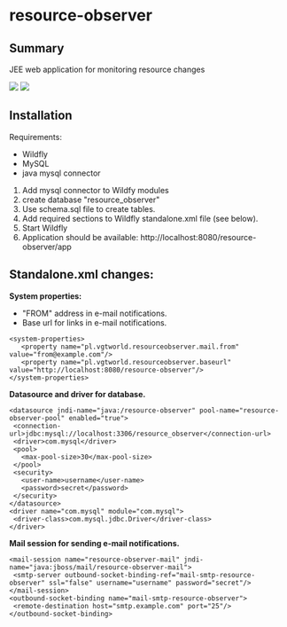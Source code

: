 resource-observer
===

Summary
---
JEE web application for monitoring resource changes

<img src="http://vgtworld.pl/img_www/github/resource-observer/screenshot-1.png" />
<img src="http://vgtworld.pl/img_www/github/resource-observer/screenshot-2.png" />

Installation
---

Requirements:
- Wildfly
- MySQL
- java mysql connector

1. Add mysql connector to Wildfy modules
2. create database "resource_observer"
3. Use schema.sql file to create tables.
4. Add required sections to Wildfly standalone.xml file (see below).
5. Start Wildfly
6. Application should be available: http://localhost:8080/resource-observer/app

Standalone.xml changes:
---

**System properties:**
- "FROM" address in e-mail notifications.
- Base url for links in e-mail notifications.
```
<system-properties>
   <property name="pl.vgtworld.resourceobserver.mail.from" value="from@example.com"/>
   <property name="pl.vgtworld.resourceobserver.baseurl" value="http://localhost:8080/resource-observer"/>
</system-properties>
```

**Datasource and driver for database.**
```
<datasource jndi-name="java:/resource-observer" pool-name="resource-observer-pool" enabled="true">
 <connection-url>jdbc:mysql://localhost:3306/resource_observer</connection-url>
 <driver>com.mysql</driver>
 <pool>
   <max-pool-size>30</max-pool-size>
 </pool>
 <security>
   <user-name>username</user-name>
   <password>secret</password>
 </security>
</datasource>
<driver name="com.mysql" module="com.mysql">
 <driver-class>com.mysql.jdbc.Driver</driver-class>
</driver>
```

**Mail session for sending e-mail notifications.**
```
<mail-session name="resource-observer-mail" jndi-name="java:jboss/mail/resource-observer-mail">
 <smtp-server outbound-socket-binding-ref="mail-smtp-resource-observer" ssl="false" username="username" password="secret"/>
</mail-session>
<outbound-socket-binding name="mail-smtp-resource-observer">
 <remote-destination host="smtp.example.com" port="25"/>
</outbound-socket-binding>
```
